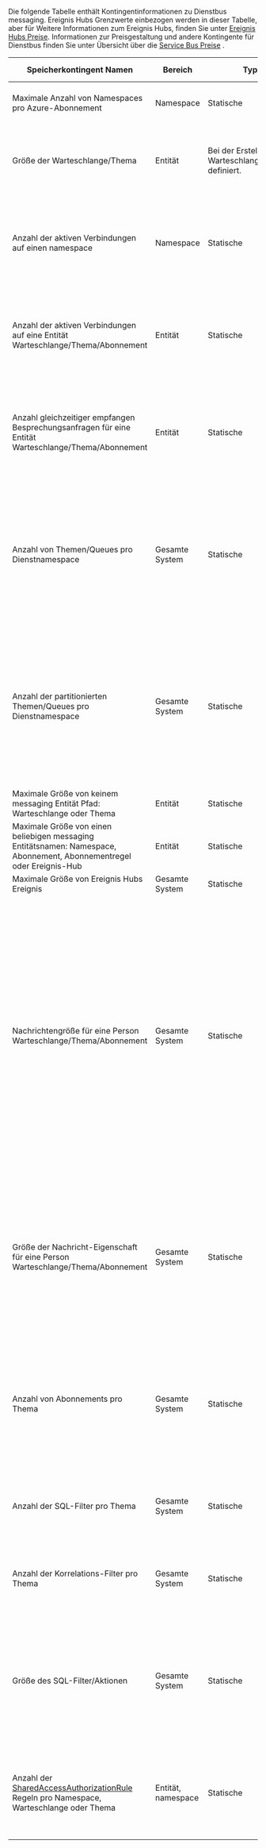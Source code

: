Die folgende Tabelle enthält Kontingentinformationen zu Dienstbus messaging. Ereignis Hubs Grenzwerte einbezogen werden in dieser Tabelle, aber für Weitere Informationen zum Ereignis Hubs, finden Sie unter [Ereignis Hubs Preise](https://azure.microsoft.com/pricing/details/event-hubs/). Informationen zur Preisgestaltung und andere Kontingente für Dienstbus finden Sie unter Übersicht über die [Service Bus Preise](https://azure.microsoft.com/pricing/details/service-bus/) .

|Speicherkontingent Namen|Bereich|Typ|Verhalten beim überschritten|Wert|
|---|---|---|---|---|
| Maximale Anzahl von Namespaces pro Azure-Abonnement|Namespace|Statische|Weitere Anforderungen zusätzliche Namespaces werden vom Portal abgelehnt.|100|
|Größe der Warteschlange/Thema|Entität|Bei der Erstellung der Warteschlange/Thema definiert.|Eingehende Nachrichten abgelehnt, und es wird eine Ausnahme durch den einen Code empfangen werden.|1, 2, 3, 4 oder 5 GB.<br /><br />Wenn [Partitionierung](service-bus-partitioning.md) aktiviert ist, ist die maximale Warteschlange/Thema Größe 80 GB.|
|Anzahl der aktiven Verbindungen auf einen namespace|Namespace|Statische|Nachfolgende Anforderungen für zusätzliche Verbindungen abgelehnt, und es wird eine Ausnahme durch den einen Code empfangen werden. REST Vorgänge zählen nicht in Richtung aktiven TCP-Verbindungen.|NetMessaging: 1.000<br /><br />AMQP: 5.000|
|Anzahl der aktiven Verbindungen auf eine Entität Warteschlange/Thema/Abonnement|Entität|Statische|Nachfolgende Anforderungen für zusätzliche Verbindungen abgelehnt, und es wird eine Ausnahme durch den einen Code empfangen werden. REST Vorgänge zählen nicht in Richtung aktiven TCP-Verbindungen.|Die Beschränkung der aktiven Verbindungen pro Namespace Pfeilspitze endet.|
|Anzahl gleichzeitiger empfangen Besprechungsanfragen für eine Entität Warteschlange/Thema/Abonnement|Entität|Statische|Erhalten von nachfolgende Anfragen abgelehnt, und es wird eine Ausnahme durch den einen Code empfangen werden. Dieses Kontingent gilt die kombinierte Anzahl gleichzeitiger receive-Operationen über alle Abonnements zu einem Thema.|5.000|
|Anzahl von Themen/Queues pro Dienstnamespace|Gesamte System|Statische|Nachfolgende Anforderungen für die Erstellung einer neuen Thema oder Warteschlange für den Dienstnamespace werden abgelehnt. Daher werden über das [Azure-Portal][]konfiguriert ist, eine Fehlermeldung generiert. Wenn Sie von der Management-API aufgerufen wird, wird eine Ausnahme durch den einen Code empfangen werden.|10.000<br /><br />Die Gesamtzahl der Themen sowie Warteschlangen in einem Dienstnamespace muss kleiner als oder gleich 10.000 sein.<br/>Dies gilt nicht für Premium wie, alle Elemente formatiert sind.|
|Anzahl der partitionierten Themen/Queues pro Dienstnamespace|Gesamte System|Statische|Nachfolgende Anforderungen für die Erstellung einer neuen partitionierten Thema oder Warteschlange für den Dienstnamespace werden abgelehnt. Daher werden über das [Azure-Portal][]konfiguriert ist, eine Fehlermeldung generiert. Wenn Sie von der Management-API aufgerufen wird, wird eine **QuotaExceededException-** Ausnahme durch den einen Code empfangen werden.|Standard- und Standard Ebenen - 100<br />Premium - 1.000<br/><br />Jede partitionierte Warteschlange oder Thema ermittelt in Richtung Kontingents 10.000 Elemente pro Namespace.|
|Maximale Größe von keinem messaging Entität Pfad: Warteschlange oder Thema|Entität|Statische|-|260 Zeichen|
|Maximale Größe von einen beliebigen messaging Entitätsnamen: Namespace, Abonnement, Abonnementregel oder Ereignis-Hub|Entität|Statische|-|50 Zeichen|
|Maximale Größe von Ereignis Hubs Ereignis|Gesamte System|Statische|-|256 KB|
|Nachrichtengröße für eine Person Warteschlange/Thema/Abonnement|Gesamte System|Statische|Eingehende Nachrichten, die diese Kontingente überschreiten abgelehnt, und es wird eine Ausnahme durch den einen Code empfangen werden.|Maximale Nachrichtengröße: 256KB ([Standard Ebene](../articles/service-bus/service-bus-premium-messaging.md)) / 1 MB ([Premium Ebene](../articles/service-bus/service-bus-premium-messaging.md)). <br /><br />**Notiz** Aufgrund von Belastung des Systems wird diese Beschränkung normalerweise etwas weniger.<br /><br />Maximale Kopfzeilengröße: 64KB<br /><br />Maximale Anzahl der Kopfzeile Eigenschaften im Eigenschaftenfeld Sammlung: **Byte/int. MaxValue**<br /><br />Maximale Größe der Eigenschaft in der Eigenschaftensammlung: keine explizite bestehen. Beschränkung durch maximal Kopfzeilengröße.|
|Größe der Nachricht-Eigenschaft für eine Person Warteschlange/Thema/Abonnement|Gesamte System|Statische|Eine Ausnahme **SerializationException** generiert.|Eigenschaft für maximale Größe jeder Eigenschaft ist 32K. Kumulierte Größe aller Eigenschaften darf 64 K nicht überschreiten. Dies gilt für die gesamte Kopfzeile der [BrokeredMessage](https://msdn.microsoft.com/library/microsoft.servicebus.messaging.brokeredmessage.aspx), die beide hat Benutzereigenschaften als auch Systemeigenschaften (z. B. [SequenceNumber](https://msdn.microsoft.com/library/microsoft.servicebus.messaging.brokeredmessage.sequencenumber.aspx), [Beschriftung](https://msdn.microsoft.com/library/microsoft.servicebus.messaging.brokeredmessage.label.aspx), [Nachrichten-ID](https://msdn.microsoft.com/library/microsoft.servicebus.messaging.brokeredmessage.messageid.aspx)usw.).|
|Anzahl von Abonnements pro Thema|Gesamte System|Statische|Erstellen zusätzliche Abonnements nach dem Thema weitere Anforderungen werden abgelehnt. Daher wird, wenn über das Portal konfiguriert ist, eine Fehlermeldung angezeigt werden. Wenn Sie von der Management-API aufgerufen wird eine Ausnahme durch den einen Code empfangen werden.|2.000|
|Anzahl der SQL-Filter pro Thema|Gesamte System|Statische|Nachfolgende Anforderungen für die Erstellung von zusätzliche Filter auf dem Thema abgelehnt, und es wird eine Ausnahme durch den einen Code empfangen werden.|2.000|
|Anzahl der Korrelations-Filter pro Thema|Gesamte System|Statische|Nachfolgende Anforderungen für die Erstellung von zusätzliche Filter auf dem Thema abgelehnt, und es wird eine Ausnahme durch den einen Code empfangen werden.|100,000|
|Größe des SQL-Filter/Aktionen|Gesamte System|Statische|Nachfolgende Anforderungen für die Erstellung von zusätzliche Filter abgelehnt, und es wird eine Ausnahme durch den einen Code empfangen werden.|Maximale Länge der Zeichenfolge der Filters-Bedingung: 1024 (1-Alpha).<br /><br />Maximale Länge der Regel Aktionszeichenfolge: 1024 (1-Alpha).<br /><br />Maximale Anzahl der pro Regelaktion Ausdrücke: 32.|
|Anzahl der [SharedAccessAuthorizationRule](https://msdn.microsoft.com/library/azure/microsoft.servicebus.messaging.sharedaccessauthorizationrule.aspx) Regeln pro Namespace, Warteschlange oder Thema|Entität, namespace|Statische|Nachfolgende Anforderungen für die Erstellung von weiteren Regeln abgelehnt, und es wird eine Ausnahme durch den einen Code empfangen werden.|Maximale Anzahl von Regeln: 12. <br /><br /> Regeln, die auf einen Namespace Dienstbus konfigurierten gelten für alle Warteschlangen und Themen in diesem Namespace.

[Azure-portal]: https://portal.azure.com